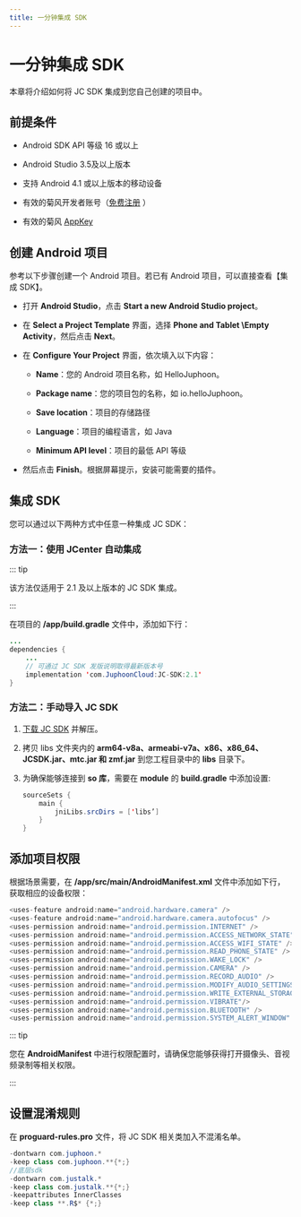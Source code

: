 ```yaml
---
title: 一分钟集成 SDK
---
```

# 一分钟集成 SDK

本章将介绍如何将 JC SDK 集成到您自己创建的项目中。

## 前提条件

- Android SDK API 等级 16 或以上

- Android Studio 3.5及以上版本

- 支持 Android 4.1 或以上版本的移动设备

- 有效的菊风开发者账号（[免费注册](http://developer.juphoon.com/signup) ）

- 有效的菊风 [AppKey](https://developer.juphoon.com/cn/document/V2.1/create-application.php)

## 创建 Android 项目

参考以下步骤创建一个 Android 项目。若已有 Android 项目，可以直接查看【集成 SDK】。

- 打开 **Android Studio**，点击 **Start a new Android Studio project**。

- 在 **Select a Project Template** 界面，选择 **Phone and Tablet \Empty
    Activity**，然后点击 **Next**。

- 在 **Configure Your Project** 界面，依次填入以下内容：

  - **Name**：您的 Android 项目名称，如 HelloJuphoon。

  - **Package name**：您的项目包的名称，如 io.helloJuphoon。

  - **Save location**：项目的存储路径

  - **Language**：项目的编程语言，如 Java

  - **Minimum API level**：项目的最低 API 等级

- 然后点击 **Finish**。根据屏幕提示，安装可能需要的插件。

## 集成 SDK

您可以通过以下两种方式中任意一种集成 JC SDK：

### 方法一：使用 JCenter 自动集成

::: tip

该方法仅适用于 2.1 及以上版本的 JC SDK 集成。

:::

在项目的 **/app/build.gradle** 文件中，添加如下行：

``````java
...
dependencies {
    ...
    // 可通过 JC SDK 发版说明取得最新版本号
    implementation 'com.JuphoonCloud:JC-SDK:2.1'
}
``````

### 方法二：手动导入 JC SDK

1. [下载 JC
    SDK](https://developer.juphoon.com/portal/cn/downloadsdk/download_sdk.php?filename=JC-SDK-Android-V2_1.tar.gz)
    并解压。

2. 拷贝 libs 文件夹内的 **arm64-v8a、armeabi-v7a、x86、x86\_64、JCSDK.jar、mtc.jar
    和 zmf.jar** 到您工程目录中的 **libs** 目录下。

3. 为确保能够连接到 **so 库**，需要在 **module** 的 **build.gradle** 中添加设置:

    ``````java
    sourceSets {
        main {
            jniLibs.srcDirs = ['libs’]
        }
    }
    ``````

## 添加项目权限

根据场景需要，在 **/app/src/main/AndroidManifest.xml** 文件中添加如下行，获取相应的设备权限：

``````java
<uses-feature android:name="android.hardware.camera" />
<uses-feature android:name="android.hardware.camera.autofocus" />
<uses-permission android:name="android.permission.INTERNET" />
<uses-permission android:name="android.permission.ACCESS_NETWORK_STATE" />
<uses-permission android:name="android.permission.ACCESS_WIFI_STATE" />
<uses-permission android:name="android.permission.READ_PHONE_STATE" />
<uses-permission android:name="android.permission.WAKE_LOCK" />
<uses-permission android:name="android.permission.CAMERA" />
<uses-permission android:name="android.permission.RECORD_AUDIO" />
<uses-permission android:name="android.permission.MODIFY_AUDIO_SETTINGS" />
<uses-permission android:name="android.permission.WRITE_EXTERNAL_STORAGE" />
<uses-permission android:name="android.permission.VIBRATE"/>
<uses-permission android:name="android.permission.BLUETOOTH" />
<uses-permission android:name="android.permission.SYSTEM_ALERT_WINDOW" />
``````

::: tip

您在 **AndroidManifest** 中进行权限配置时，请确保您能够获得打开摄像头、音视频录制等相关权限。

:::

## 设置混淆规则

在 **proguard-rules.pro** 文件，将 JC SDK 相关类加入不混淆名单。

``````java
-dontwarn com.juphoon.*
-keep class com.juphoon.**{*;}
//底层sdk
-dontwarn com.justalk.*
-keep class com.justalk.**{*;}
-keepattributes InnerClasses
-keep class **.R$* {*;}
``````
